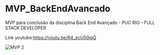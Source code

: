 # MVP_BackEndAvancado
MVP para conclusão da disciplina Back End Avançado - PUC RIO - FULL STACK DEVELOPER

Link youtube:https://youtu.be/R4_ecU50igQ

![MVP 2](https://github.com/mariaclarasimoes/MVP_BackEndAvancado/assets/132612073/76557059-5986-4725-a345-80445f208e2d)

